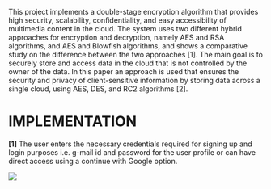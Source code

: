 <h7>This project implements a double-stage encryption algorithm that provides high security, scalability, confidentiality, and easy accessibility of multimedia content in the cloud. The system uses two different hybrid approaches for encryption and decryption, namely AES and RSA algorithms, and AES and Blowfish algorithms, and shows a comparative study on the difference between the two approaches [1]. The main goal is to securely store and access data in the cloud that is not controlled by the owner of the data. In this paper an approach is used that ensures the security and privacy of client-sensitive information by storing data across a single cloud, using AES, DES, and RC2 algorithms [2].</h7>

<b><h1> IMPLEMENTATION</h1></b>
<p>
<b>[1]</b> The user enters the necessary credentials required for signing up and login purposes i.e. g-mail id and password for the user profile or can have direct access using a continue with Google option.</p>
<img src="https://github.com/Jatin-Lakhorkar/SECURED-FILE-STORAGE-ON-THE-CLOUD-USING-AES-CBC-ENCRYPTION/assets/98687903/f3c8d590-5d2f-4b76-9aec-da72af4335ee">

